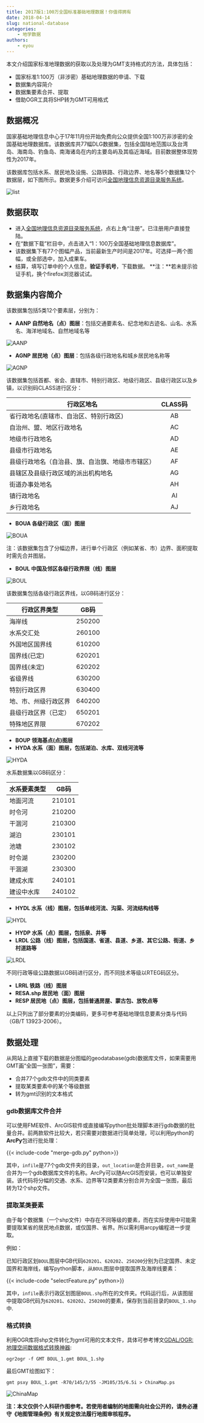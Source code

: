 ```yaml
---
title: 2017版1:100万全国标准基础地理数据！你值得拥有
date: 2018-04-14
slug: national-database
categories:
    - 地学数据
authors:
    - eyou
---
```


本文介绍国家标准地理数据的获取以及处理为GMT支持格式的方法，具体包括：
  * 国家标准1:100万（非涉密）基础地理数据的申请、下载
  * 数据集内容简介
  * 数据集要素合并、提取
  * 借助OGR工具将SHP转为GMT可用格式

## 数据概况
国家基础地理信息中心于17年11月份开始免费向公众提供全国1:100万非涉密的全国基础地理数据库。该数据库共77幅DLG数据集，包括全国陆地范围以及台湾岛、海南岛、钓鱼岛、南海诸岛在内的主要岛屿及其临近海域。目前数据整体现势性为2017年。

该数据库包括水系、居民地及设施、公路铁路、行政边界、地名等5个数据集12个数据层，如下图所示。数据更多介绍可访问[全国地理信息资源目录服务系统](http://www.webmap.cn/commres.do?method=result100W)。

![list](./images/01.list.png)

## 数据获取
* 进入[全国地理信息资源目录服务系统](http://www.webmap.cn)，点右上角“注册”。已注册用户直接登陆。
* 在“数据下载”栏目中，点击进入“1：100万全国基础地理信息数据库”。
* 该数据集下有77个图幅产品，当前最新生产时间是2017年。可选择一两个图幅，或全部选中，加入成果车。
* 结算，填写订单中的个人信息，**验证手机号**，下载数据。  **注：**若未提示验证手机，换个firefox浏览器试试。

## 数据集内容简介
该数据集包括5类12个要素层，分别为：

* **AANP 自然地名（点）图层**：包括交通要素名、纪念地和古迹名、山名、水系名、海洋地域名、自然地域名等

![AANP](./images/02.AANP.png)

* **AGNP 居民地（点）图层**：包括各级行政地名和城乡居民地名称等

![AGNP](./images/03.AGNP.png)

该数据集包括首都、省会、直辖市、特别行政区、地级行政区、县级行政区以及乡镇，以识别码CLASS进行区分：


行政区地名                                   | CLASS码
------------------------------------------- | :-----:
省行政地名(直辖市、自治区、特别行政区)         | AB
自治州、盟、地区行政地名                      | AC
地级市行政地名                               | AD
县级市行政地名                               | AE
县级行政地名（自治县、旗、自治旗、地级市市辖区）| AF
县辖区及县级行政区域的派出机构地名             | AG
街道办事处地名                               | AH
镇行政地名                                   | AI
乡行政地名                                   | AJ

* **BOUA 各级行政区（面）图层**

![BOUA](./images/04.BOUA.png)

注：该数据集包含了分幅边界，进行单个行政区（例如某省、市）边界、面积提取时需先合并图层。

* **BOUL 中国及邻区各级行政界限（线）图层**

![BOUL](./images/05.BOUL.png)

该数据集包括各级行政区界线，以GB码进行区分：

行政区界类型         | GB码
------------------- | -----
海岸线              | 250200
水系交汇处          | 260100
外国地区国界线      |	610200
国界线(已定)        |	620201
国界线(未定)        | 620202
省级界线	          | 630200
特别行政区界	      | 630400
地、市、州级行政区界 |	640200
县级行政区界（已定） |	650201
特殊地区界限      	| 670202

* **BOUP 领海基点(点)图层**
* **HYDA 水系（面）图层，包括湖泊、水库、双线河流等**

![HYDA](./images/06.HYDA.png)

水系数据集以GB码区分：

水系要素类型 | GB码
----------- | ----
地面河流    | 210101
时令河	     | 210200
干涸河	     | 210300
湖泊	      | 230101
池塘	      | 230102
时令湖	     | 230200
干涸湖	     | 230300
建成水库	  | 240101
建设中水库	 | 240102

* **HYDL 水系（线）图层，包括单线河流、沟渠、河流结构线等**

![HYDL](./images/07.HYDL.png)

* **HYDP 水系（点）图层，包括泉、井等**
* **LRDL 公路（线）图层，包括国道、省道、县道、乡道、其它公路、街道、乡村道路等**

![LRDL](./images/08.LRDL.png)

不同行政等级公路数据以GB码进行区分，而不同技术等级以RTEG码区分。
* **LRRL 铁路（线）图层**
* **RESA.shp 居民地（面）图层**
*	**RESP 居民地（点）图层，包括普通房屋、蒙古包、放牧点等**

以上只列出了部分要素的分类编码，更多可参考基础地理信息要素分类与代码（GB/T 13923-2006）。

## 数据处理

从网站上直接下载的数据是分图幅的geodatabase(gdb)数据库文件，如果需要用GMT画“全国一张图”，需要：

* 合并77个gdb文件中的同类要素
* 提取某类要素中的某个等级数据
* 转为gmt识别的文本格式

### gdb数据库文件合并

可以使用FME软件、ArcGIS软件或直接编写python批处理脚本进行gdb数据的批量合并。前两款软件比较大，若只需要对数据进行简单处理，可以利用python的**ArcPy**包进行批处理：

{{< include-code "merge-gdb.py" python>}}

其中，`infile`是77个gdb文件夹的目录，`out_location`是合并目录，`out_name`是合并为一个gdb数据库文件的名称。ArcPy可以随ArcGIS而安装，也可以单独安装。该代码将分幅的交通、水系、边界等12类要素分别合并为全国一张图，最后转为12个shp文件。

### 提取某类要素

由于每个数据集（一个shp文件）中存在不同等级的要素，而在实际使用中可能需要提取某省的居民地点数据，或仅国界、省界。所以需利用arcpy编程进一步提取。

例如：

已知行政区划`BOUL`图层中GB代码`620201`、`620202`、`250200`分别为已定国界、未定国界和海岸线，编写python脚本，从`BOUL`图层中提取国界及海岸线要素：

{{< include-code "selectFeature.py" python>}}

其中，`infile`表示行政区划图层`BOUL.shp`所在的文件夹。代码运行后，从该图层中提取GB代码为`620201`、`620202`、`250200`的要素，保存到当前目录的`BOUL_1.shp`中.

### 格式转换

利用OGR库将shp文件转化为gmt可用的文本文件，具体可参考博文[GDAL/OGR: 地理空间数据格式转换神器](/blog/gdal-ogr/):
```
ogr2ogr -f GMT BOUL_1.gmt BOUL_1.shp
```

最后GMT绘图如下：
```
gmt psxy BOUL_1.gmt -R70/145/3/55 -JM105/35/6.5i > ChinaMap.ps
```
![ChinaMap](./images/09.ChinaMap.png)

**注：本文仅供个人科研作图参考。若使用者编制的地图需向社会公开的，请务必遵守《地图管理条例》有关规定依法履行地图审核程序。**
